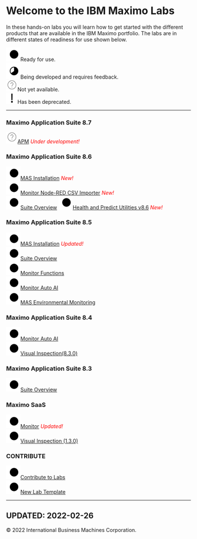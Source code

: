 # Welcome to the IBM Maximo Labs

In these hands-on labs you will learn how to get started with the different products that are available in the IBM Maximo 
portfolio.  The labs are in different states of readiness for use shown below.

 ![Ready](./img/readynew.png)Ready for use. <br/>
 ![Under Development](./img/under_development.png)Being developed and requires feedback.<br/>
 ![Not Started](./img/not_started.png)Not yet available.<br/>
 ![Deprecated](./img/deprecated.png)Has been deprecated.<br/>
 
---
### Maximo Application Suite 8.7

  ![Not Started](./img/not_started.png)[APM](/apm_8.7/) <span style="color:red">*Under development!*</span><br/>
  
### Maximo Application Suite 8.6

  ![Ready](./img/readynew.png)[MAS Installation](/ocp_8.6/) <span style="color:red">*New!*</span><br/>
  ![Ready](./img/readynew.png)[Monitor Node-RED CSV Importer](/monitor_nodered_csv_importer_1.0/) <span style="color:red">*New!*</span><br/>
  ![Ready](./img/readynew.png)[Suite Overview](/mas_8.6/)
  ![Ready](./img/readynew.png)[Health and Predict Utilities v8.6](/hpu_8.6/) <span style="color:red">*New!*</span>

### Maximo Application Suite 8.5

  ![Ready](./img/readynew.png)[MAS Installation](/ocp_8.5/) <span style="color:red">*Updated!*</span><br/>
  ![Ready](./img/readynew.png)[Suite Overview](/mas_8.5/)<br/>
  ![Ready](./img/readynew.png)[Monitor Functions](/monitor_8.5/)<br/>
  ![Ready](./img/readynew.png)[Monitor Auto AI](/monitor_autoai_8.5/)<br/>
  ![Ready](./img/readynew.png)[MAS Environmental Monitoring](/sustain_mas/)

### Maximo Application Suite 8.4

  ![Ready](./img/readynew.png)[Monitor Auto AI](/monitor_autoai_8.4/)<br/> 
  ![Ready](./img/readynew.png)[Visual Inspection(8.3.0)](/mvi_8.4/)  

### Maximo Application Suite 8.3

  ![Ready](./img/readynew.png)[Suite Overview](/mas_8.3/) 
   
    
### Maximo SaaS

  ![Ready](./img/readynew.png)[Monitor](/monitor_saas/) <span style="color:red">*Updated!*</span><br/>
  ![Ready](./img/readynew.png)[Visual Inspection (1.3.0)](/mvi_saas/)  
 
### CONTRIBUTE

  ![Ready](./img/readynew.png)[Contribute to Labs](/contribute/)  
  ![Ready](./img/readynew.png)[New Lab Template](/template_1.0/)  

---
**UPDATED: 2022-02-26**
---

© 2022 International Business Machines Corporation.
